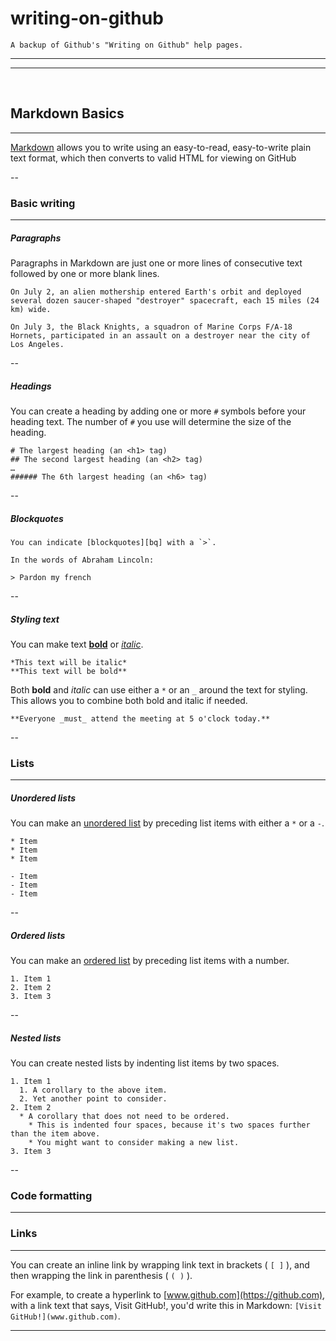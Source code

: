 # writing-on-github
  
    A backup of Github's "Writing on Github" help pages.

--- 
---  
<br/>  
   
## Markdown Basics
---  

[Markdown][md] allows you to write using an easy-to-read, easy-to-write plain text format, which then converts to valid HTML for viewing on GitHub

-- 

### Basic writing  

---  

##### Paragraphs

Paragraphs in Markdown are just one or more lines of consecutive text followed by one or more blank lines.

    On July 2, an alien mothership entered Earth's orbit and deployed several dozen saucer-shaped "destroyer" spacecraft, each 15 miles (24 km) wide.
     
    On July 3, the Black Knights, a squadron of Marine Corps F/A-18 Hornets, participated in an assault on a destroyer near the city of Los Angeles.

-- 

##### Headings

You can create a heading by adding one or more `#` symbols before your heading text. The number of `#` you use will determine the size of the heading.

    # The largest heading (an <h1> tag)
    ## The second largest heading (an <h2> tag)
    …
    ###### The 6th largest heading (an <h6> tag)

--  

##### Blockquotes

    You can indicate [blockquotes][bq] with a `>`.
    
    In the words of Abraham Lincoln:

    > Pardon my french
    
--  

##### Styling text

You can make text **[bold][b]** or *[italic][i]*.

    *This text will be italic*
    **This text will be bold**

Both **bold** and *italic* can use either a `*` or an `_` around the text for styling. This allows you to combine both bold and italic if needed.

    **Everyone _must_ attend the meeting at 5 o'clock today.**
    
--  

### Lists  

---  

##### Unordered lists

You can make an [unordered list][ul] by preceding list items with either a `*` or a `-`.  

    * Item
    * Item
    * Item

    - Item
    - Item
    - Item

--   

##### Ordered lists

You can make an [ordered list][ol] by preceding list items with a number.

    1. Item 1
    2. Item 2
    3. Item 3

--   

##### Nested lists

You can create nested lists by indenting list items by two spaces.

    1. Item 1
      1. A corollary to the above item.
      2. Yet another point to consider.
    2. Item 2
      * A corollary that does not need to be ordered.
        * This is indented four spaces, because it's two spaces further than the item above.
        * You might want to consider making a new list.
    3. Item 3

--  




### Code formatting  

---   
  
### Links  
  
---  

You can create an inline link by wrapping link text in brackets ( `[ ]` ), and then wrapping the link in parenthesis ( `( )` ).

For example, to create a hyperlink to [www.github.com](https://github.com), with a link text that says, Visit GitHub!, you'd write this in Markdown: `[Visit GitHub!](www.github.com)`.

---  

[md]: http://daringfireball.net/projects/markdown/    
[bq]: https://developer.mozilla.org/en-US/docs/Web/HTML/Element/blockquote    
[b]: https://developer.mozilla.org/en-US/docs/Web/HTML/Element/strong    
[i]: https://developer.mozilla.org/en-US/docs/Web/HTML/Element/em   
[ol]: https://developer.mozilla.org/en-US/docs/Web/HTML/Element/ol  
[ul]: https://developer.mozilla.org/en-US/docs/Web/HTML/Element/ul  
